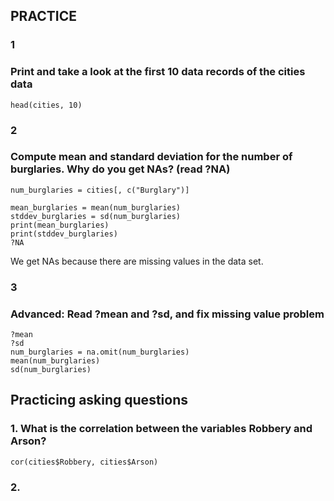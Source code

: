 ## PRACTICE
### 1
### Print and take a look at the first 10 data records of the cities data
```
head(cities, 10)
```

### 2
### Compute mean and standard deviation for the number of burglaries. Why do you get NAs? (read ?NA)
```
num_burglaries = cities[, c("Burglary")]
```
```
mean_burglaries = mean(num_burglaries)
stddev_burglaries = sd(num_burglaries)
print(mean_burglaries)
print(stddev_burglaries)
?NA
```
We get NAs because there are missing values in the data set.

### 3
### Advanced: Read ?mean and ?sd, and fix missing value problem
```
?mean
?sd
num_burglaries = na.omit(num_burglaries)
mean(num_burglaries)
sd(num_burglaries)
```


## Practicing asking questions
### 1. What is the correlation between the variables Robbery and Arson?
```
cor(cities$Robbery, cities$Arson)
```
### 2. 
